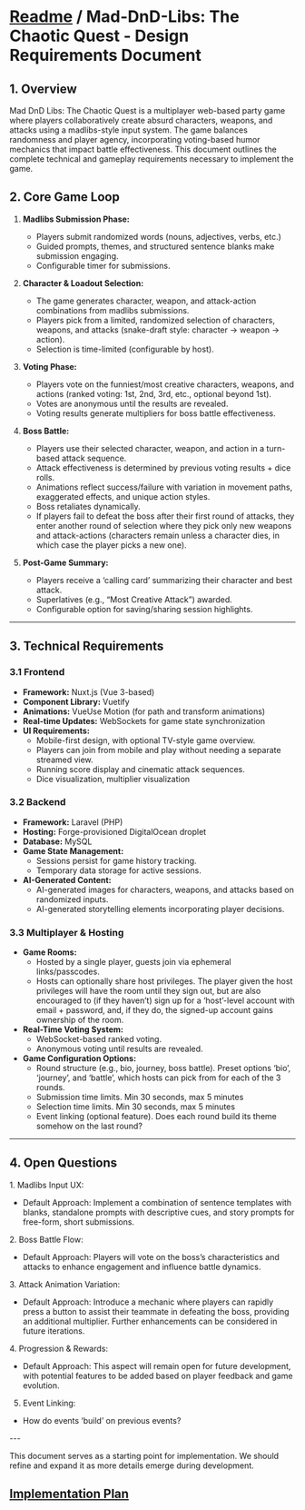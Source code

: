 # [Readme](../README.md) / Mad-DnD-Libs: The Chaotic Quest - Design Requirements Document

## 1. Overview

Mad DnD Libs: The Chaotic Quest is a multiplayer web-based party game where players collaboratively create absurd characters, weapons, and attacks using a madlibs-style input system. The game balances randomness and player agency, incorporating voting-based humor mechanics that impact battle effectiveness. This document outlines the complete technical and gameplay requirements necessary to implement the game.

## 2. Core Game Loop

1. **Madlibs Submission Phase:**

   - Players submit randomized words (nouns, adjectives, verbs, etc.)
   - Guided prompts, themes, and structured sentence blanks make submission engaging.
   - Configurable timer for submissions.

2. **Character & Loadout Selection:**

   - The game generates character, weapon, and attack-action combinations from madlibs submissions.
   - Players pick from a limited, randomized selection of characters, weapons, and attacks (snake-draft style: character → weapon → action).
   - Selection is time-limited (configurable by host).

3. **Voting Phase:**

   - Players vote on the funniest/most creative characters, weapons, and actions (ranked voting: 1st, 2nd, 3rd, etc., optional beyond 1st).
   - Votes are anonymous until the results are revealed.
   - Voting results generate multipliers for boss battle effectiveness.

4. **Boss Battle:**

   - Players use their selected character, weapon, and action in a turn-based attack sequence.
   - Attack effectiveness is determined by previous voting results + dice rolls.
   - Animations reflect success/failure with variation in movement paths, exaggerated effects, and unique action styles.
   - Boss retaliates dynamically.
   - If players fail to defeat the boss after their first round of attacks, they enter another round of selection where they pick only new weapons and attack-actions (characters remain unless a character dies, in which case the player picks a new one).

5. **Post-Game Summary:**

   - Players receive a ‘calling card’ summarizing their character and best attack.
   - Superlatives (e.g., “Most Creative Attack”) awarded.
   - Configurable option for saving/sharing session highlights.

---

## 3. Technical Requirements

### 3.1 Frontend

- **Framework:** Nuxt.js (Vue 3-based)
- **Component Library:** Vuetify
- **Animations:** VueUse Motion (for path and transform animations)
- **Real-time Updates:** WebSockets for game state synchronization
- **UI Requirements:**
  - Mobile-first design, with optional TV-style game overview.
  - Players can join from mobile and play without needing a separate streamed view.
  - Running score display and cinematic attack sequences.
  - Dice visualization, multiplier visualization

### 3.2 Backend

- **Framework:** Laravel (PHP)
- **Hosting:** Forge-provisioned DigitalOcean droplet
- **Database:** MySQL
- **Game State Management:**
  - Sessions persist for game history tracking.
  - Temporary data storage for active sessions.
- **AI-Generated Content:**
  - AI-generated images for characters, weapons, and attacks based on randomized inputs.
  - AI-generated storytelling elements incorporating player decisions.

### 3.3 Multiplayer & Hosting

- **Game Rooms:**
  - Hosted by a single player, guests join via ephemeral links/passcodes.
  - Hosts can optionally share host privileges. The player given the host privileges will have the room until they sign out, but are also encouraged to (if they haven’t) sign up for a ‘host’-level account with email + password, and, if they do, the signed-up account gains ownership of the room.
- **Real-Time Voting System:**
  - WebSocket-based ranked voting.
  - Anonymous voting until results are revealed.
- **Game Configuration Options:**
  - Round structure (e.g., bio, journey, boss battle). Preset options ‘bio’, ‘journey’, and ‘battle’, which hosts can pick from for each of the 3 rounds.
  - Submission time limits. Min 30 seconds, max 5 minutes
  - Selection time limits. Min 30 seconds, max 5 minutes
  - Event linking (optional feature). Does each round build its theme somehow on the last round?

---

## 4. Open Questions

1\. Madlibs Input UX:

- Default Approach: Implement a combination of sentence templates with blanks, standalone prompts with descriptive cues, and story prompts for free-form, short submissions.

&#x9;2\. Boss Battle Flow:

- Default Approach: Players will vote on the boss’s characteristics and attacks to enhance engagement and influence battle dynamics.

&#x9;3\. Attack Animation Variation:

- Default Approach: Introduce a mechanic where players can rapidly press a button to assist their teammate in defeating the boss, providing an additional multiplier. Further enhancements can be considered in future iterations.

&#x9;4\. Progression & Rewards:

- Default Approach: This aspect will remain open for future development, with potential features to be added based on player feedback and game evolution.

5. Event Linking:

- How do events ‘build’ on previous events?

\---

This document serves as a starting point for implementation. We should refine and expand it as more details emerge during development.

## [Implementation Plan](./Implementation-Plan.md)
